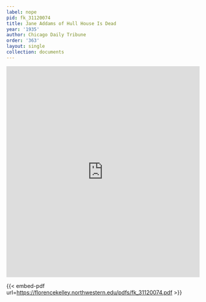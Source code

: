 ```yaml
---
label: nope
pid: fk_31120074
title: Jane Addams of Hull House Is Dead
year: '1935'
author: Chicago Daily Tribune
order: '363'
layout: single
collection: documents
---
```

<iframe src="https://northwestern.app.box.com/embed/s/vet96swrl9n4oqitck4yvhe8g01vkrrp?sortColumn=date&view=list" width="100%" height="550" frameborder="0" allowfullscreen webkitallowfullscreen msallowfullscreen></iframe>


{{< embed-pdf url=https://florencekelley.northwestern.edu/pdfs/fk_31120074.pdf >}}